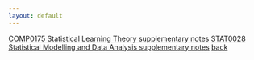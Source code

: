 ```yaml
---
layout: default
---
```

[COMP0175 Statistical Learning Theory supplementary notes](./0175.md)
[STAT0028 Statistical Modelling and Data Analysis supplementary notes](./0028.md)
[back](../)
